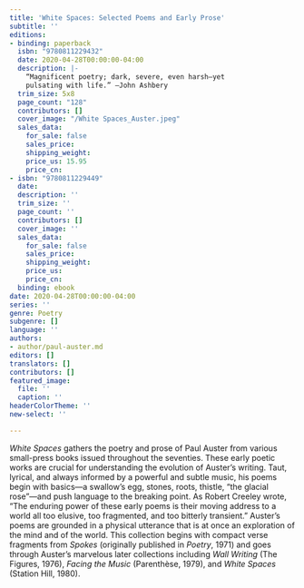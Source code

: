 ```yaml
---
title: 'White Spaces: Selected Poems and Early Prose'
subtitle: ''
editions:
- binding: paperback
  isbn: "9780811229432"
  date: 2020-04-28T00:00:00-04:00
  description: |-
    “Magnificent poetry; dark, severe, even harsh—yet
    pulsating with life.” —John Ashbery
  trim_size: 5x8
  page_count: "128"
  contributors: []
  cover_image: "/White Spaces_Auster.jpeg"
  sales_data:
    for_sale: false
    sales_price: 
    shipping_weight: 
    price_us: 15.95
    price_cn: 
- isbn: "9780811229449"
  date: 
  description: ''
  trim_size: ''
  page_count: ''
  contributors: []
  cover_image: ''
  sales_data:
    for_sale: false
    sales_price: 
    shipping_weight: 
    price_us: 
    price_cn: 
  binding: ebook
date: 2020-04-28T00:00:00-04:00
series: ''
genre: Poetry
subgenre: []
language: ''
authors:
- author/paul-auster.md
editors: []
translators: []
contributors: []
featured_image:
  file: ''
  caption: ''
headerColorTheme: ''
new-select: ''

---
```

_White Spaces_ gathers the poetry and prose of Paul Auster from various small-press books issued throughout the seventies. These early poetic works are crucial for understanding the evolution of Auster’s writing. Taut, lyrical, and always informed by a powerful and subtle music, his poems begin with basics—a swallow’s egg, stones, roots, thistle, “the glacial rose”—and push language to the breaking point. As Robert Creeley wrote, “The enduring power of these early poems is their moving address to a world all too elusive, too fragmented, and too bitterly transient.” Auster’s poems are grounded in a physical utterance that is at once an exploration of the mind and of the world. This collection begins with compact verse fragments from _Spokes_ (originally published in _Poetry_, 1971) and goes through Auster’s marvelous later collections including _Wall Writing_ (The Figures, 1976), _Facing the Music_ (Parenthèse, 1979), and _White Spaces_ (Station Hill, 1980).